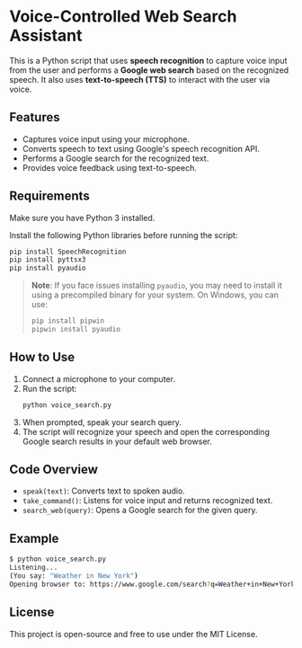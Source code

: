 # Voice-Controlled Web Search Assistant

This is a Python script that uses **speech recognition** to capture voice input from the user and performs a **Google web search** based on the recognized speech. It also uses **text-to-speech (TTS)** to interact with the user via voice.

## Features

- Captures voice input using your microphone.
- Converts speech to text using Google's speech recognition API.
- Performs a Google search for the recognized text.
- Provides voice feedback using text-to-speech.

## Requirements

Make sure you have Python 3 installed.

Install the following Python libraries before running the script:

```bash
pip install SpeechRecognition
pip install pyttsx3
pip install pyaudio
```

> **Note**: If you face issues installing `pyaudio`, you may need to install it using a precompiled binary for your system. On Windows, you can use:
> ```bash
> pip install pipwin
> pipwin install pyaudio
> ```

## How to Use

1. Connect a microphone to your computer.
2. Run the script:
   ```bash
   python voice_search.py
   ```
3. When prompted, speak your search query.
4. The script will recognize your speech and open the corresponding Google search results in your default web browser.

## Code Overview

- `speak(text)`: Converts text to spoken audio.
- `take_command()`: Listens for voice input and returns recognized text.
- `search_web(query)`: Opens a Google search for the given query.

## Example

```bash
$ python voice_search.py
Listening...
(You say: "Weather in New York")
Opening browser to: https://www.google.com/search?q=Weather+in+New+York
```

## License

This project is open-source and free to use under the MIT License.
